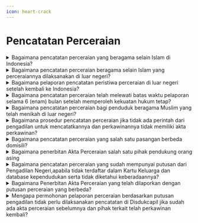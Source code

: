 ```yaml
---
icon: heart-crack
---
```


# Pencatatan Perceraian

<details>

<summary>Bagaimana pencatatan perceraian yang beragama selain Islam di Indonesia?</summary>

Berdasarkan Pasal 40 Undang-Undang&#x20;Nomor 23 Tahun 2006 diatur bahwa Perceraian&#x20;wajib dilaporkan oleh yang bersangkutan kepada&#x20;Instansi Pelaksana paling lambat 60 (enam&#x20;puluh) hari sejak putusan pengadilan tentang&#x20;perceraian yang telah memperoleh kekuatan&#x20;hukum tetap.\
Persyaratan pencatatan perceraian berupa:

1. salinan putusan pengadilan yang telah   &#x20;mempunyai   &#x20;kekuatan hukum tetap;
2. kutipan akta perkawinan;
3. KK; dan
4. KTP-el.   \
   Catatan:   \
   Dalam hal pemohon tidak dapat menyerahkan   &#x20;kutipan akta perkawinan pada huruf b, pemohon membuat surat pernyataan yang menyatakan   &#x20;kutipan akta perkawinan tidak dimiliki dengan   &#x20;alasan sesuai dengan ketentuan peraturan   &#x20;perundang-undangan.

Tata Cara Pencatatan Perceraian:

1. Pemohon mengisi dan menandatangani   &#x20;formulir pelaporan pencatatan sipil di dalam   &#x20;wilayah NKRI dengan kode F-2.01 serta   &#x20;menyerahkan persyaratan
2. Petugas pelayanan melakukan verifikasi dan   &#x20;validasi terhadap formulir pelaporan dan   &#x20;persyaratan
3. Petugas pada Disdukcapil Kabupaten/Kota   &#x20;atau UPT Disdukcapil Kabupaten/Kota   &#x20;melakukan perekaman data dalam basis data   &#x20;kependudukan
4. Disdukcapil Kabupaten/Kota atau UPT   &#x20;Disdukcapil Kabupaten/Kota mencatat dalam   &#x20;register akta perceraian dan menerbitkan   &#x20;kutipan akta perceraian serta menarik kutipan   &#x20;akta perkawinan dan membuat catatan pinggir   &#x20;pada register akta perkawinan dan kutipan   &#x20;akta perkawinan dan kutipan akta perceraian disampaikan kepada   &#x20;Pemohon.

**Sumber Rujukan:**

* Pasal 40 Undang-Undang Nomor 23 Tahun  &#x20;2006 tentang Administrasi Kependudukan.([link](https://peraturan.go.id/id/uu-no-23-tahun-2006))
* Pasal 43 Peraturan Presiden Nomor 96 Tahun  &#x20;2018 tentang Persyaratan dan Tata Cara  &#x20;Pendaftaran Penduduk dan Pencatatan Sipil.([link](https://peraturan.go.id/id/perpres-no-96-tahun-2018))
* Pasal 57 Peraturan Menteri Dalam Negeri  &#x20;Nomor 108 Tahun 2019 tentang Peraturan  &#x20;Pelaksanaan Peraturan Presiden Nomor 96  &#x20;Tahun 2018 tentang Persyaratan dan Tata  &#x20;Cara Pendaftaran Penduduk dan Pencatatan  &#x20;Sipil.([link](https://peraturan.go.id/id/permendagri-no-108-tahun-2019))
* Peraturan Menteri Dalam Negeri Nomor 109  &#x20;Tahun 2019 tentang Formulir dan Buku Yang  \
  digunakan dalam Administrasi Kependudukan.([link](https://peraturan.go.id/id/permendagri-no-109-tahun-2019))
* Keputusan Menteri Dalam Negeri Nomor  &#x20;400.8.2-5484/Dukcapil Tahun 2022 tentang  &#x20;Petunjuk Teknis Pelayanan Pencatatan Sipil.
* Surat Dirjen Dukcapil yang ditujukan kepada  &#x20;Kepala Disdukcapil di Seluruh Indonesia  &#x20;Nomor 470/13287/Dukcapil tanggal 28  &#x20;September 2021 hal Jenis Layanan,  &#x20;Persyaratan dan Penjelasan Pendaftaran  &#x20;Penduduk dan Pencatatan Sipil.

{% hint style="success" %}
Dibuat:  23 Juni 2025 10:00 WIB | Perubahan terakhir: 23 Juni 2025 10:00 WIB
{% endhint %}

</details>



<details>

<summary>Bagaimana pencatatan perceraian beragama selain Islam yang perceraiannya dilaksanakan di luar negeri?</summary>

Perceraian WNI di luar negeri wajib&#x20;dicatatkan pada Instansi yang berwenang di&#x20;negara setempat dan dilaporkan kepada&#x20;Perwakilan Republik Indonesia. Apabila negara&#x20;setempat tidak menyelenggarakan pencatatan&#x20;perceraian bagi orang asing, pencatatan&#x20;dilakukan pada Perwakilan Republik Indonesia&#x20;setempat.\
\
Pelaporan pencatatan perkawinan&#x20;perkawinan WNI atau perkawinan WNI dengan&#x20;orang asing yang telah dicatatkan pada instansi&#x20;yang berwenang di negara setempat, dilaporkan pada Perwakilan Republik Indonesia, dengan memenuhi persyaratan berupa:

1. Kutipan akta perceraian/bukti pencatatan   &#x20;perceraian dari negara setempat;
2. Dokumen Perjalanan Republik Indonesia; dan
3. Surat keterangan yang menunjukkan domisili   &#x20;atau surat keterangan pindah luar negeri

Catatan:\
Perwakilan Republik Indonesia tidak menarik&#x20;kutipan akta perceraian dari negara setempat asli atau dokumen perjalanan Republik Indonesia&#x20;atau dokumen perjalanan bagi orang atau surat&#x20;keterangan yang menunjukkan domisili atau surat&#x20;keterangan pindah luar negeri berupa fotokopi,asli hanya diperlihatkan. WNI tidak perlu fotokopi&#x20;KTP-el 2 (dua) orang saksi karena identitasnya sudah tercantum dalam formulir F-2.02.\
\
Tata cara pelaporan pencatatan perceraian yang&#x20;telah dicatatkan pada instansi yang berwenang di negara setempat, dilaporkan pada Perwakilan&#x20;Republik Indonesia sebagai berikut:

1. Pemohon mengisi dan menyerahkan formulir   &#x20;pelaporan pencatatan sipil di luar wilayah NKRI dengan kode F-2.02 serta menyerahkan   &#x20;persyaratan.
2. Pejabat pada Perwakilan Republik Indonesia   &#x20;melakukan verifikasi dan validasi terhadap   &#x20;formulir pelaporan dan persyaratan.
3. Petugas pada Perwakilan Republik Indonesia   &#x20;yang dapat mengakses basis data kependudukan melakukan perekaman data   &#x20;pelaporan ke dalam   &#x20;basis   &#x20;data kependudukan
4. Perwakilan Republik Indonesia mencatat   &#x20;laporan dalam daftar pelaporan dan menerbitkan surat keterangan pelaporan
5. Surat keterangan pelaporan diberikan kepada   &#x20;Pemohon.
6.   Pencatatan perkawinan WNI dengan orang   &#x20;asing di luar negeri dalam hal negara setempat tidak menyelenggarakan pencatatan   &#x20;perkawinan bagi orang asing berupa:   &#x20;Dokumen yang sah tentang terjadinya perceraian di negara setempat;   &#x20;kutipan akta perkawinan atau bukti   &#x20;pencatatan perkawinan; dan   &#x20;Dokumen Perjalanan Republik Indonesia atau surat keterangan pindah luar negeri suami   \
   dan istri yang telah bercerai.\


Catatan:\
Dalam hal pemohon tidak dapat menyerahkan&#x20;kutipan akta perkawinan atau bukti pencatatan perkawinan, pemohon membuat surat pernyataan yang menyatakan kutipan akta perkawinan tidak&#x20;dimiliki dengan alasan sesuai dengan ketentuan peraturan perundang-undangan.&#x20;Perwakilan Republik Indonesia tidak&#x20;menarik dokumen yang sah tentang terjadinya perceraian di negara setempat atau dokumen&#x20;perjalanan Republik Indonesia atau dokumen&#x20;perjalanan bagi orang asing atau surat keterangan yang menunjukkan domisili atau surat\
keterangan pindah luar negeri asli berupa&#x20;fotokopi, asli hanya diperlihatkan. WNI tidak perlu fotokopi KTP-el 2 (dua) orang saksi karena identitasnya sudah tercantum dalam formulir F-2.02.\
\
Tata cara pencatatan perkawinan WNI dengan&#x20;orang asing di luar negeri dalam hal negara setempat tidak menyelenggarakan pencatatan&#x20;perkawinan bagi orang asing sebagai berikut:

1. Pemohon mengisi dan menyerahkan formulir   &#x20;pelaporan pencatatan sipil di luar wilayah   &#x20;NKRI dengan kode F-2.02 serta menyerahkan   &#x20;persyaratan.
2. Pejabat pada Perwakilan Republik Indonesia   &#x20;melakukan verifikasi dan validasi terhadap   &#x20;formulir pelaporan dan persyaratan.
3. Petugas pada Perwakilan Republik Indonesia   &#x20;yang dapat mengakses basis data   &#x20;kependudukan melakukan perekaman data   &#x20;pelaporan ke dalam basis data   &#x20;kependudukan.
4. Pejabat pencatatan sipil pada Perwakilan   &#x20;Republik Indonesia mencatat dalam register   &#x20;akta perceraian dan menerbitkan kutipan akta   &#x20;perceraian.
5. Kutipan akta perceraian disampaikan kepada   &#x20;Pemohon

**Sumber rujukan**:

* Pasal 41 Undang-Undang Nomor 23 Tahun  &#x20;2006 tentang Administrasi Kependudukan.([link](https://dukcapil.kemendagri.go.id/download/detail/1))
* Pasal 53 ayat (2) Peraturan Presiden Nomor  &#x20;96 Tahun 2018 tentang Persyaratan dan Tata Cara Pendaftaran Penduduk dan Pencatatan  \
  Sipil.([link](https://dukcapil.kemendagri.go.id/download/detail/14))
* Pasal 58 dan Pasal 59 Peraturan Menteri  &#x20;Dalam Negeri Nomor 108 Tahun 2019 tentang Peraturan Pelaksanaan Peraturan Presiden  &#x20;Nomor 96 Tahun 2018 tentang Persyaratan  &#x20;dan Tata Cara Pendaftaran Penduduk dan  &#x20;Pencatatan Sipil.([link](https://jdih.kemendagri.go.id/dokumen/view?id=1531))
* Peraturan Menteri Dalam Negeri Nomor 109  &#x20;Tahun 2019 tentang Formulir dan Buku Yang  &#x20;Digunakan dalam Administrasi Kependudukan.([link](https://jdih.kemendagri.go.id/dokumen/view?id=1533))
* Keputusan Menteri Dalam Negeri Nomor  &#x20;400.8.2-5484/Dukcapil Tahun 2022 tentang  &#x20;Petunjuk Teknis Pelayanan Pencatatan Sipil.

- Surat Dirjen Dukcapil yang ditujukan kepada  &#x20;Kepala Disdukcapil di Seluruh Indonesia Nomor 470/13287/Dukcapil tanggal 28  &#x20;September 2021 hal Jenis Layanan,  &#x20;Persyaratan dan Penjelasan Pendaftaran  &#x20;Penduduk dan Pencatatan Sipil.&#x20;
- Surat  &#x20;Dirjen Dukcapil  &#x20;Nomor  &#x20;472.24/5314/Dukcapil tgl 21 April 2021 kpd  &#x20;Kadis Dukcapil Kab Nias Selatan.

{% hint style="success" %}
Dibuat:  23 Juni 2025 10:00 WIB | Perubahan terakhir: 23 Juni 2025 10:00 WIB
{% endhint %}

</details>



<details>

<summary>Bagaimana pelaporan pencatatan peristiwa perceraian di luar negeri setelah kembali ke Indonesia?</summary>

Peristiwa perceraian di luar negeri setelah&#x20;kembali ke Indonesia dilaporkan oleh yang&#x20;bersangkutan&#x20;kepada&#x20;Kabupaten/Kota&#x20;Disdukcapil&#x20;atau UPT Disdukcapil&#x20;Kabupaten/Kota di tempat Penduduk berdomisli&#x20;paling lambat 30 (tiga puluh) hari sejak yang&#x20;bersangkutan kembali ke Indonesia, dengan&#x20;memenuhi persyaratan berupa:\
a. bukti pelaporan perceraia dari Perwakilan RI;dan\
b. kutipan akta perceraian.\
\
Disdukcapil Kabupaten/Kota atau UPT&#x20;Disdukcapil Kabupaten/Kota merekam pelaporan&#x20;dalam basis data kependudukan dan menerbitkan\
surat keterangan pelaporan.\
Dalam hal pencatatan peristiwa penting&#x20;WNI di luar negeri yang telah dicatatkan pada&#x20;instansi yang berwenang di Negara setempat&#x20;belum dilaporkan kepada Perwakilan RI, maka penerbitan surat keterangan pelaporan dapat dilakukan pada Disdukcapil Kabupaten/Kota atau\
UPT Disdukcapil Kabupaten/Kota.\
Pelaporan hasil pencatatan peristiwa&#x20;penting tersebut dengan persyaratan berupa bukti pencatatan peristiwa penting yang diterjemahkan oleh penerjemah tersumpah atau surat pernyataan tanggung jawab mutlak.

**Sumber rujukan**:&#x20;

* Pasal 41 ayat (4) Undang-Undang Nomor 23  &#x20;Tahun 2006 tentang Administrasi Kependudukan.([link](https://dukcapil.kemendagri.go.id/download/detail/1))
* Pasal 97 Peraturan Menteri Dalam Negeri  &#x20;Nomor 108 Tahun 2019 tentang Peraturan Pelaksanaan Peraturan Presiden Nomor 96  \
  Tahun 2018 tentang Persyaratan dan Tata Cara  &#x20;Pendaftaran Penduduk dan Pencatatan Sipil.([link](https://jdih.kemendagri.go.id/dokumen/view?id=1531))
* Peraturan Menteri Dalam Negeri Nomor 109  &#x20;Tahun 2019 tentang Formulir dan Buku Yang  &#x20;Digunakan Dalam Administrasi Kependudukan.([link](https://jdih.kemendagri.go.id/dokumen/view?id=1533))
* Keputusan Menteri Dalam Negeri Nomor  &#x20;400.8.2-5484.Dukcapil Tahun 2022 tentang Petunjuk Teknis Pelayanan Pencatatan Sipil.
* Surat Dirjen Dukcapil yang ditujukan kepada  &#x20;Kepala Dinas Dukcapil di Seluruh Indonesia Nomor 470/13287/Dukcapil tanggal 28  &#x20;September 2021 hal Jenis Layanan,  &#x20;Persyaratan dan Penjelasan Pendaftaran  &#x20;Penduduk dan Pencatatan Sipil.

{% hint style="success" %}
Dibuat:  23 Juni 2025 10:00 WIB | Perubahan terakhir: 23 Juni 2025 10:00 WIB
{% endhint %}

</details>



<details>

<summary>Bagaimana pencatatan perceraian telah melewati batas waktu pelaporan selama 6 (enam) bulan setelah memperoleh kekuatan hukum tetap?</summary>

Pencatatan perceraian yang telah memiliki&#x20;kekuatan hukum tetap namun telah melewati&#x20;batas waktu pelaporan 6 (enam) bulan setelah&#x20;memperoleh kekuatan hukum tetap, berlaku&#x20;ketentuan sesuai dengan Pasal 221 KUH Perdata&#x20;yang menyebutkan bahwa pendaftaran&#x20;pencatatan perceraian ini harus dilakukan dalam&#x20;jangka waktu 6 (enam) bulan, terhitung dari hari&#x20;putusan tersebut memperoleh kekuatan hukum&#x20;yang tetap. Jika pendaftaran tidak dilakukan&#x20;dalam jangka waktu tersebut, kekuatan putusan&#x20;perceraian akan hilang, dan perceraian tidak&#x20;dapat diajukan kembali atas dasar dan alasan&#x20;yang sama.\
Untuk&#x20;melakukan pencatatan baru,&#x20;pemohon mengajukan kembali ke Pengadilan Negeri untuk pengesahan/surat pengantar atas&#x20;putusan yang telah melebihi 6 (enam) bulan tersebut.\
Selanjutnya, Disdukcapil Kabupaten/Kota&#x20;menerbitkan Kutipan Akta Perceraian, menarik&#x20;Kutipan Akta Perkawinan, dan memberikan&#x20;Catatan Pinggir pada Buku Register dan Kutipan&#x20;Akta Perkawinan. Jika terdapat perbedaan antara&#x20;tempat pencatatan perceraian dan tempat&#x20;pencatatan perkawinan, Disdukcapil tempat&#x20;pencatatan perceraian akan memberikan informasi mengenai perceraian ini kepada&#x20;Disdukcapil tempat pencatatan perkawinan.\
\
**Sumber rujukan**:\
Surat Dirjen Dukcapil&#x20;Nomor&#x20;472.2/3303/Dukcapil.Ses tanggal 20 Maret 2017&#x20;kpd Kadis Dukcapil Kab. Tangerang.

{% hint style="success" %}
Dibuat:  23 Juni 2025 10:00 WIB | Perubahan terakhir: 23 Juni 2025 10:00 WIB
{% endhint %}

</details>



<details>

<summary>Bagaimana pencatatan perceraian bagi penduduk beragama Muslim yang telah menikah di luar negeri?</summary>

Berdasarkan:\


1. Pasal 40 ayat (1) dan ayat (2) Undang   -Undang Nomor 23 Tahun 2006 tentang Administrasi Kependudukan diatur bahwa   &#x20;perceraian wajib dilaporkan oleh yang bersangkutan kepada Instansi Pelaksana   &#x20;paling lambat 60 (enam puluh) hari sejak   &#x20;putusan pengadilan tentang perceraian yang telah memperoleh kekuatan hukum tetap.   &#x20;Pejabat Pencatatan Sipil mencatat pada   &#x20;Register Akta Perceraian dan menerbitkan Kutipan Akta Perceraian.
2. Pasal 7 ayat (2) huruf l Undang-Undang   &#x20;Nomor 30 Tahun 2014 tentang Administrasi Pemerintahan diatur   &#x20;bahwa Pejabat   &#x20;Pemerintahan memiliki kewajiban mematuhi   &#x20;putusan Pengadilan yang telah berkekuatan   &#x20;hukum tetap.

Merujuk ketentuan diatas, maka permohonan&#x20;pencatatan perceraian\
beragama Islam&#x20;berdasarkan perintah putusan pengadilan yang&#x20;telah mempunyai kekuatan hukum tetap dapat dilakukan pencatatan pada Disdukcapil dengan memenuhi persyaratan sesuai ketentuan&#x20;peraturan perundang-undangan.

**Sumber rujukan**:

* &#x20;Pasal 40 ayat (1) dan ayat (2) Undang-Undang  &#x20;Nomor 23 Tahun 2006 tentang Administrasi Kependudukan.([link](https://dukcapil.kemendagri.go.id/download/detail/1))
* Pasal 7 ayat (2) huruf l Undang-Undang  &#x20;Nomor 30 Tahun 2014 tentang Administrasi Pemerintahan.([link](https://jdih.kemendagri.go.id/dokumen/view?id=1695))
* Surat  &#x20;Dirjen  &#x20;Dukcapil  &#x20;Nomor  &#x20;400.8.2.9/12506/Dukcapil Tgl 25 Agustus 2023  &#x20;kpd Disdukcapil Prov DKI Jakarta.

{% hint style="success" %}
Dibuat:  23 Juni 2025 10:00 WIB | Perubahan terakhir: 23 Juni 2025 10:00 WIB
{% endhint %}

</details>



<details>

<summary>Bagaimana prosedur pencatatan perceraian jika tidak ada perintah dari pengadilan untuk mencatatkannya dan perkawinannya tidak memiliki akta perkawinan?</summary>

Prosedur&#x20;pencatatan&#x20;perceraian&#x20;dapat&#x20;dilaksanakan di Disdukcapil meskipun tidak ada&#x20;perintah dari pengadilan untuk mencatatkannya&#x20;dan perkawinannya tidak memiliki akta&#x20;perkawinan, dengan mengacu pada ketentuan&#x20;sebagai berikut:

* Undang-Undang Nomor 23 Tahun 2006 Pasal  \
  40 ayat (1) dan ayat (2):
  1. Perceraian wajib dilaporkan oleh yang     &#x20;bersangkutan kepada Instansi Pelaksana     \
     paling lambat 60 hari sejak putusan     &#x20;pengadilan tentang perceraian yang telah     \
     memperoleh kekuatan hukum tetap.
  2. Pejabat Pencatatan Sipil mencatat pada     &#x20;Register     &#x20;Akta     &#x20;Perceraian     &#x20;dan     &#x20;menerbitkan Kutipan Akta Perceraian.
*   Undang-Undang Nomor 30 Tahun 2014 Pasal    &#x20;7 ayat (2) huruf l:

    * Pejabat Pemerintahan memiliki kewajiban      &#x20;mematuhi Putusan Pengadilan yang telah      &#x20;berkekuatan hukum tetap.

    Merujuk pada ketentuan tersebut, pencatatan    &#x20;perceraian dapat dilaksanakan di Disdukcapil    &#x20;Kabupaten/Kota dengan syarat sebagai berikut:

    * Telah ada putusan dari Pengadilan Negeri      &#x20;mengenai      &#x20;perceraian      \
      yang menjadi persyaratan      &#x20;pokok dalam pencatatan      &#x20;perceraian.
    *      Jika perkawinannya tidak dicatatkan atau      &#x20;tidak memiliki akta perkawinan, pemohon harus membuat Surat Pernyataan Tanggung      &#x20;Jawab Mutlak (SPTJM) yang menjelaskan      &#x20;bahwa tidak memiliki akta perkawinan dan      &#x20;perkawinannya tidak dicatatkan.
    * Pada aplikasi Sistem Informasi Administrasi      &#x20;Kependudukan (SIAK), elemen data nomor      &#x20;dan tanggal akta perkawinan tidak perlu diisi,      &#x20;cukup diberi tanda “-”.      \


    Dengan memenuhi persyaratan ini, pencatatan    &#x20;perceraian dapat dilakukan secara sah dan    &#x20;sesuai dengan peraturan perundang-undangan    \
    yang berlaku.

**Sumber Rujukan**:&#x20;

* Undang-Undang Nomor 23 Tahun 2006 Pasal  &#x20;40 ayat (1) dan ayat (2). ([link](https://peraturan.go.id/id/uu-no-23-tahun-2006))
* Undang-Undang Nomor 30 Tahun 2014 Pasal 7  &#x20;ayat (2) huruf l. ([link](https://peraturan.go.id/id/uu-no-30-tahun-2014))

{% hint style="success" %}
Dibuat:  23 Juni 2025 10:00 WIB | Perubahan terakhir: 23 Juni 2025 10:00 WIB
{% endhint %}

</details>



<details>

<summary>Bagaimana pencatatan perceraian yang salah satu pasangan berbeda domisili?</summary>

1. Berdasarkan Pasal 40 ayat (1) Undang   &#x20;Undang Nomor 23 Tahun 2006, diatur bahwa   &#x20;Perceraian wajib dilaporkan oleh yang   &#x20;bersangkutan kepada Instansi Pelaksana   &#x20;paling lambat 60 (enam puluh) hari sejak   &#x20;Putusan Pengadilan tentang perceraian yang   &#x20;telah memperoleh kekuatan hukum tetap.
2. Sesuai Pasal 102 huruf b Undang-Undang   &#x20;Nomor 24 Tahun 2013, diatur bahwa semua   &#x20;kalimat “wajib dilaporkan oleh Penduduk   &#x20;kepada Instansi Pelaksana di tempat   &#x20;terjadinya peristiwa” sebagaimana dimaksud   &#x20;dalam Undang-Undang Nomor 23 Tahun   &#x20;2006 harus dimaknai ”wajib dilaporkan oleh   &#x20;Penduduk di Instansi Pelaksana tempat   &#x20;Penduduk berdomisili”.

Merujuk ketentuan di atas, maka penerbitan&#x20;Kutipan Akta Perceraian dapat dilakukan disalah&#x20;satu&#x20;Disdukcapil&#x20;Kabupaten/Kota&#x20;tempat berdomisili

**Sumber Rujukan:**

* Pasal 40 ayat (1) Undang-Undang Nomor 23  Tahun 2006  &#x20;tentang  &#x20;Administrasi Kependudukan. ([link](https://peraturan.go.id/id/uu-no-23-tahun-2006))
* Pasal 102 huruf b Undang-Undang Nomor 24  &#x20;Tahun 2013 tentang Perubahan Atas Undang  &#x20;Undang Nomor 23 Tahun 2006 tentang  &#x20;Administrasi Kependudukan. ([link](https://peraturan.go.id/id/uu-no-24-tahun-2013))

{% hint style="success" %}
Dibuat:  23 Juni 2025 10:00 WIB | Perubahan terakhir: 23 Juni 2025 10:00 WIB
{% endhint %}

</details>



<details>

<summary>Bagaimana penerbitan Akta Perceraian salah satu pihak pendukung orang asing</summary>

Berdasarkan:\


1. Pasal 8 dan Pasal 102 huruf b Undang   -Undang Nomor 24 Tahun 2013 tentang Perubahan Atas Undang-Undang Nomor 23   &#x20;Tahun   \
   2008 tentang Administrasi Kependudukan;
2. Pasal 32 dan Pasal 42 Peraturan Presiden   &#x20;Nomor 96 Tahun 2018 tentang Persyaratan   &#x20;dan Tata Cara Pendaftaran Penduduk dan   &#x20;Pencatatan Sipil;
3. Pasal 40 Peraturan Menteri Dalam Negeri   &#x20;Nomor 108 Tahun 2019 tentang Peraturan Pelaksanaan Peraturan Presiden Nomor 96   &#x20;Tahun 2018 tentang Persyaratan dan Tata   &#x20;Cara Pendaftaran Penduduk dan Pencatatan   &#x20;Sipil.

Mengatur&#x20;bahwa terhadap permohonan&#x20;pencatatan perceraian yang telah memenuhi&#x20;persyaratan adanya putusan perceraian yang&#x20;berkekuatan&#x20;hukum tetap yaitu Putusan&#x20;Pengadilan Negeri agar dilakukan sesuai dengan&#x20;ketentuan peraturan perundang-undangan;

Selanjutnya, sehubungan dengan salah satu&#x20;pihak adalah penduduk Orang Asing, agar pencatatan perceraian tersebut dilaporkan&#x20;kepada Kementerian Dalam Negeri cq. Ditjen Dukcapil Kemendagri untuk proses penyampaian lebih lanjut kepada Kedutaan Besar melalui&#x20;Kementerian Luar Negeri.

**Sumber rujukan**:\
Surat Dirjen Dukcapil No. 472.2/3893/Dukcapil tanggal 24 Maret 2021 kepada Kepala Disdukcapil Kab.Jepara.

{% hint style="success" %}
Dibuat:  23 Juni 2025 10:00 WIB | Perubahan terakhir: 23 Juni 2025 10:00 WIB
{% endhint %}

</details>



<details>

<summary>Bagaimana pencatatan perceraian yang sudah mempunyai putusan dari Pengadilan Negeri,apabila tidak terdaftar dalam Kartu Keluarga dan database kependudukan serta tidak diketahui keberadaannya?</summary>

Berdasarkan:

1. Pasal 40 ayat (1) dan ayat (2) Undang   -Undang Nomor 23 Tahun 2006, diatur bahwa Perceraian wajib dilaporkan oleh yang   &#x20;bersangkutan kepada Instansi Pelaksana   &#x20;paling lambat 60 (enam puluh) hari sejak putusan pengadilan tentang perceraian yang   \
   telah memperoleh kekuatan hukum tetap.   &#x20;Pejabat Pencatatan Sipil mencatat pada Register Akta Perceraian dan menerbitkan   &#x20;Kutipan Akta Perceraian.
2. Pasal 7 ayat (2) huruf l Undang-Undang   &#x20;Nomor 30 Tahun 2014, diatur bahwa Pejabat Pemerintahan memiliki kewajiban mematuhi   &#x20;putusan Pengadilan yang telah berkekuatan   &#x20;hukum tetap.

Merujuk ketentuan di atas, maka pencatatan&#x20;perceraian dapat dilaksanakan di Disdukcapil Kabupaten/Kota karena sudah ada putusan dari&#x20;Pengadilan Negeri dimaksud. Apabila tidak&#x20;terdaftar dalam Kartu Keluarga dan database kependudukan serta&#x20;tidak&#x20;diketahui&#x20;keberadaannya, maka data yang digunakan&#x20;berdasarkan dokumen pendukung misal KTP&#x20;lama, dan pemohon membuat Surat Pernyataan&#x20;Tanggung Jawab Mutlak (SPTJM) dengan 2&#x20;(dua) orang saksi.

**Sumber rujukan**:

* Pasal 40 ayat (1) dan ayat (2) Undang-Undang  &#x20;Nomor 23 Tahun 2006 tentang Administrasi  &#x20;Kependudukan.([link](https://dukcapil.kemendagri.go.id/download/detail/1))
* Pasal 7 ayat (2) huruf l Undang-Undang  &#x20;Nomor 30 Tahun 2014 tentang Administrasi Pemerintahan.([link](https://jdih.kemendagri.go.id/dokumen/view?id=1695))
* Surat  &#x20;Dirjen  &#x20;Dukcapil  &#x20;Nomor  &#x20;400.8.2.7/12305/Dukcapil Tgl 15 Agustus 2023  &#x20;kpd Disdukcapil Kota Medan.

{% hint style="success" %}
Dibuat:  23 Juni 2025 10:00 WIB | Perubahan terakhir: 23 Juni 2025 10:00 WIB
{% endhint %}

</details>



<details>

<summary>Bagaimana Penerbitan Akta Perceraian yang telah dilaporkan dengan putusan perceraian yang berbeda?</summary>

Berdasarkan:

1. Pasal 2 ayat (2) Peraturan Pemerintah Nomor   &#x20;9 Tahun 1975 tentang Pelaksanaan Undang-Undang Nomor 1 Tahun 1974 tentang   &#x20;Perkawinan   &#x20;diatur   &#x20;bahwa pencatatan   &#x20;perkawinan dari mereka yang melangsungkan   &#x20;perkawinannya menurut agamanya dan   &#x20;kepercayaannya itu selain Agama Islam,   &#x20;dilakukan oleh pegawai pencatat perkawinan   &#x20;pada kantor catatan sipil sebagaimana   &#x20;dimaksud dalam berbagai perundang   &#x20;undangan mengenai pencatatan perkawinan;
2. Pasal 40 Undang-Undang Nomor 23 Tahun   &#x20;2006 tentang Administrasi Kependudukan diatur bahwa perceraian wajib dilaporkan oleh   &#x20;yang   &#x20;bersangkutan   &#x20;kepada   &#x20;Instansi   &#x20;Pelaksana paling lambat 60 (enam puluh) hari sejak putusan pengadilan tentang perceraian yang telah memperoleh kekuatan hukum   \
   tetap. Pejabat Pencatatan Sipil mencatat pada   &#x20;Register Akta Perceraian dan menerbitkan Kutipan Akta Perceraian.
3. Pasal 66 ayat (2) Undang-Undang Nomor 23   &#x20;Tahun   &#x20;2006   &#x20;tentang   &#x20;Administrasi   &#x20;Kependudukan diatur bahwa Akta Pencatatan   &#x20;Sipil berlaku selamanya.

Merujuk ketentuan di atas bahwa permohonan&#x20;pelaporan perceraian atas nama A dan B&#x20;berdasarkan amar putusan Pengadilan Negeri&#x20;Tangerang Nomor 8xx/Pdt.G//2023/PN.Tng&#x20;tanggal 13 Februari 2023 tidak perlu&#x20;dilaksanakan pencatatan karena:

1. Sudah ada Akta Perceraian Nomor 61xx   CR-121xx022-001 atas nama yang   &#x20;bersangkutan yang diterbitkan oleh   &#x20;Disdukcapil   \
   Kabupaten Singkawang   &#x20;berdasarkan putusan Pengadilan Negeri   &#x20;Singkawang Nomor 5xx/PDT.G/2022/PB.SKW tanggal 14   &#x20;September 2022;
2. B telah melaksanakan perkawinan   &#x20;kembali dengan laki-laki lain berdasarkan Akta Perkawinan Nomor 817-KW   &#x20;01xx2024-0002 tanggal 01 Februari 2024 yang diterbitkan oleh Disdukcapil   &#x20;Kabupaten Singkawang dan dalam basis   &#x20;data kependudukan telah berubah status perkawinannya dari cerai tercatat menjadi   &#x20;kawin tercatat.

**Sumber rujukan**:

* Pasal 2 ayat (2) Peraturan Pemerintah Nomor  &#x20;9 Tahun 1975 tentang Pelaksanaan Undang Undang Nomor 1 Tahun 1974 tentang  &#x20;Perkawinan.
* Pasal 40 Undang-Undang Nomor 23 Tahun  &#x20;2006 tentang Administrasi Kependudukan.([link](https://dukcapil.kemendagri.go.id/download/detail/1))
* Pasal 66 ayat (2) Undang-Undang Nomor 23  &#x20;Tahun  &#x20;2006  &#x20;tentang  \
  Administrasi Kependudukan.([link](https://dukcapil.kemendagri.go.id/download/detail/1))
* Surat Dirjen Dukcapil kepada Kepala  &#x20;Disdukcapil Provinsi DKI Jakarta Nomor 400.8.2.2/3729/Dukcapil Tgl 21 Maret 2024  &#x20;Hal Penjelasan Penerbitan Akta Perceraian.

{% hint style="success" %}
Dibuat:  23 Juni 2025 10:00 WIB | Perubahan terakhir: 23 Juni 2025 10:00 WIB
{% endhint %}

</details>



<details>

<summary>Mengapa permohonan pelaporan perceraian berdasarkan putusan pengadilan tidak perlu dilaksanakan pencatatan di Disdukcapil jika sudah ada akta perceraian sebelumnya dan pihak terkait telah perkawinan kembali?</summary>

Berdasarkan:

1. Pasal 40 Undang-Undang   &#x20;Nomor 23 Tahun 2006 tentang Administrasi Kependudukan, perceraian wajib dilaporkan   &#x20;oleh yang bersangkutan kepada Instansi Pelaksana paling lambat 60 hari sejak putusan pengadilan tentang perceraian yang   &#x20;telah memperoleh kekuatan hukum tetap.   &#x20;Pejabat Pencatatan Sipil kemudian mencatat   &#x20;pada Register Akta Perceraian dan   &#x20;menerbitkan Kutipan Akta Perceraian.
2. Sesuai Pasal 66 ayat (2) Undang-Undang   &#x20;Nomor 23 Tahun 2006, Akta Pencatatan Sipil berlaku selamanya. Ini berarti bahwa akta   &#x20;perceraian yang sudah ada tetap sah dan   &#x20;tidak memerlukan pencatatan ulang.

Jika sudah ada Akta Perceraian yang&#x20;diterbitkan sebelumnya berdasarkan putusan pengadilan yang sah, pencatatan perceraian&#x20;yang baru tidak diperlukan. Akta perceraian&#x20;yang sudah ada mencakup semua informasi&#x20;yang diperlukan dan diakui secara hukum

Jika pihak yang bercerai telah melangsungkan&#x20;perkawinan kembali, status perkawinan dalam basis data kependudukan berubah dari "cerai tercatat" menjadi "kawin tercatat". Hal ini&#x20;tercatat dalam Akta Perkawinan baru dan diakui dalam data kependudukan, sehingga&#x20;pencatatan perceraian yang baru tidak&#x20;relevan.

Dengan demikian, pencatatan perceraian yang&#x20;baru tidak perlu dilakukan jika sudah ada akta perceraian yang sah dan pihak terkait telah menikah lagi, mengubah status perkawinannya&#x20;dalam data kependudukan.

**Sumber rujukan**:

* Undang-Undang Nomor 23 Tahun 2006  &#x20;tentang Administrasi Kependudukan.([link](https://dukcapil.kemendagri.go.id/download/detail/1))
* Surat  &#x20;Dirjen  &#x20;Dukcapil  &#x20;Nomor  &#x20;400.8.2.2/3848/Dukcapil tgl 25 Maret 2024  &#x20;kepada Kepala Disdukcapil Provinsi DKI  &#x20;Jakarta tentang Penjelasan Penerbitan Akta  &#x20;Perceraian.

{% hint style="success" %}
Dibuat:  23 Juni 2025 10:00 WIB | Perubahan terakhir: 23 Juni 2025 10:00 WIB
{% endhint %}

</details>
